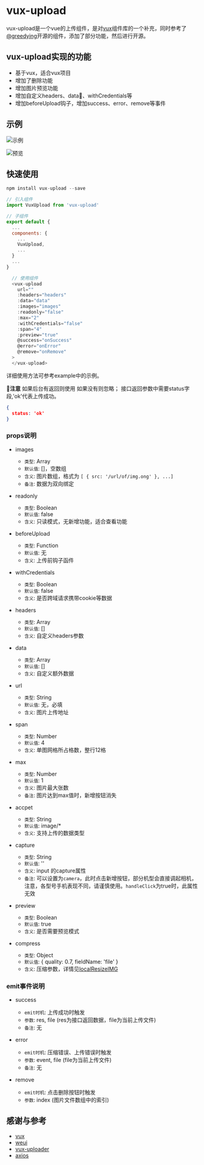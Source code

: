 # vux-upload

vux-upload是一个vue的上传组件，是对[vux](https://github.com/airyland/vux)组件库的一个补充，同时参考了[@greedying](https://github.com/greedying/vux-uploader)开源的组件，添加了部分功能，然后进行开源。

## vux-upload实现的功能

+ 基于vux，适合vux项目
+ 增加了删除功能
+ 增加图片预览功能
+ 增加自定义headers、data、withCredentials等
+ 增加beforeUpload钩子，增加success、error、remove等事件

## 示例

![示例](https://ws4.sinaimg.cn/large/006tKfTcly1fmkvl6937ej30ha0lemxl.jpg)

![预览](https://ws3.sinaimg.cn/large/006tKfTcly1fmkvmlo5jqj30h40pi7at.jpg)

## 快速使用

```javascript
npm install vux-upload --save
```

```javascript
// 引入组件
import VuxUpload from 'vux-upload'
```
```javascript
// 子组件
export default {
  ...
  components: {
    ...
    VuxUpload,
    ...
  }
  ...
}
```

```javascript
  // 使用组件
  <vux-upload
    url=""
    :headers="headers"
    :data="data"
    :images="images"
    :readonly="false"
    :max="2"
    :withCredentials="false"
    :span="4"
    :preview="true"
    @success="onSuccess"
    @error="onError"
    @remove="onRemove"
  >
  </vux-upload>
```

详细使用方法可参考example中的示例。

**注意** 如果后台有返回则使用 如果没有则忽略； 接口返回参数中需要status字段,'ok'代表上传成功。

```json
{
  status: 'ok'
}
```

### props说明

* images
  * `类型`: Array
  * `默认值`: []，空数组
  * `含义`: 图片数组，格式为 `[ { src: '/url/of/img.ong' }, ...]` 
  * `备注`: 数据为双向绑定

* readonly
  * `类型`: Boolean
  * `默认值`: false
  * `含义`: 只读模式，无新增功能，适合查看功能

* beforeUpload
  * `类型`: Function
  * `默认值`: 无
  * `含义`: 上传前钩子函件

* withCredentials
  * `类型`: Boolean
  * `默认值`: false
  * `含义`: 是否跨域请求携带cookie等数据

* headers
  * `类型`: Array
  * `默认值`: []
  * `含义`: 自定义headers参数

* data
  * `类型`: Array
  * `默认值`: []
  * `含义`: 自定义额外数据

* url
  * `类型`: String
  * `默认值`: 无，必填
  * `含义`: 图片上传地址

* span
  * `类型`: Number
  * `默认值`: 4
  * `含义`: 单图网格所占格数，整行12格

* max
  * `类型`: Number
  * `默认值`: 1
  * `含义`: 图片最大张数
  * `备注`: 图片达到max值时，新增按钮消失

* accpet
  * `类型`: String
  * `默认值`: image/*
  * `含义`: 支持上传的数据类型

* capture
  * `类型`: String
  * `默认值`: ''
  * `含义`: input 的capture属性
  * `备注`: 可以设置为`camera`，此时点击新增按钮，部分机型会直接调起相机，注意，各型号手机表现不同，请谨慎使用。`handleClick`为true时，此属性无效

* preview
  * `类型`: Boolean
  * `默认值`: true
  * `含义`: 是否需要预览模式

* compress
  * `类型`: Object
  * `默认值`: { quality: 0.7, fieldName: 'file' }
  * `含义`: 压缩参数，详情见[localResizeIMG](https://github.com/think2011/localResizeIMG)

### emit事件说明

* success
  * `emit时机`: 上传成功时触发
  * `参数`: res, file  (res为接口返回数据，file为当前上传文件)
  * `备注`: 无

* error
  * `emit时机`: 压缩错误、上传错误时触发
  * `参数`: event, file  (file为当前上传文件)
  * `备注`: 无

* remove
  * `emit时机`: 点击删除按钮时触发
  * `参数`: index (图片文件数组中的索引)

## 感谢与参考

+ [vux](https://github.com/airyland/vux)
+ [weui](https://github.com/weui/weui)
+ [vux-uploader](https://github.com/greedying/vux-uploader)
+ [axios](https://github.com/mzabriskie/axios)
